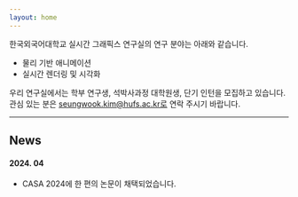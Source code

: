 ```yaml
---
layout: home
---
```


한국외국어대학교 실시간 그래픽스 연구실의 연구 분야는 아래와 같습니다.
* 물리 기반 애니메이션
* 실시간 렌더링 및 시각화

우리 연구실에서는 학부 연구생, 석박사과정 대학원생, 단기 인턴을 모집하고 있습니다.
관심 있는 분은 seungwook.kim@hufs.ac.kr로 연락 주시기 바랍니다.

<hr>

## News

#### 2024. 04
* CASA 2024에 한 편의 논문이 채택되었습니다.

